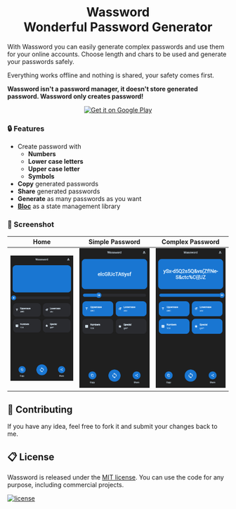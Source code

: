<div align="center">
  <h1>Wassword<br>Wonderful Password Generator</h1>
</div>

With Wassword you can easily generate complex passwords and use them for your online accounts. Choose length and chars to be used and generate your passwords safely.

Everything works offline and nothing is shared, your safety comes first.

**Wassword isn't a password manager, it doesn't store generated password. Wassword only creates password!**

<p align="center">
  <a href="https://play.google.com/store/apps/details?id=com.albertobonacina.wassword"><img alt="Get it on Google Play" src="https://play.google.com/intl/en_us/badges/images/badge_new.png" height="50px"/></a>
</p>

### 🔒 Features

- Create password with
  - **Numbers**
  - **Lower case letters**
  - **Upper case letter**
  - **Symbols**
- **Copy** generated passwords
- **Share** generated passwords
- **Generate** as many passwords as you want
- **[Bloc](https://bloclibrary.dev/)** as a state management library

### 📱 Screenshot

| Home | Simple Password | Complex Password |
|-|-|-|
| <img src="screenshot/home_empty.png" width="300"> | <img src="screenshot/home_password_simple.png" width="300"> | <img src="screenshot/home_password_complex.png" width="300"> |

## 💎 Contributing

If you have any idea, feel free to fork it and submit your changes back to me.

## 📋 License

Wassword is released under the [MIT license](LICENSE.md). You can use the code for any purpose, including commercial projects.

[![license](https://img.shields.io/badge/License-MIT-yellow.svg)](https://opensource.org/licenses/MIT)
